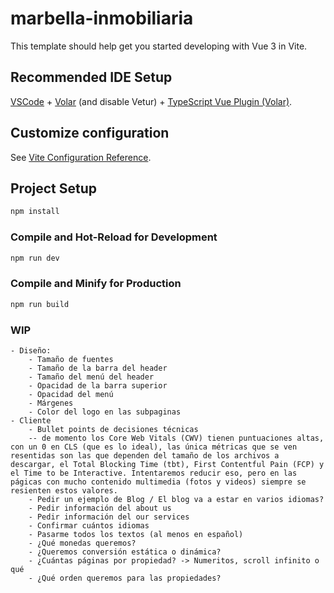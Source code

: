 # marbella-inmobiliaria

This template should help get you started developing with Vue 3 in Vite.

## Recommended IDE Setup

[VSCode](https://code.visualstudio.com/) + [Volar](https://marketplace.visualstudio.com/items?itemName=Vue.volar) (and disable Vetur) + [TypeScript Vue Plugin (Volar)](https://marketplace.visualstudio.com/items?itemName=Vue.vscode-typescript-vue-plugin).

## Customize configuration

See [Vite Configuration Reference](https://vitejs.dev/config/).

## Project Setup

```sh
npm install
```

### Compile and Hot-Reload for Development

```sh
npm run dev
```

### Compile and Minify for Production

```sh
npm run build
```


### WIP
    - Diseño: 
        - Tamaño de fuentes
        - Tamaño de la barra del header
        - Tamaño del menú del header
        - Opacidad de la barra superior
        - Opacidad del menú
        - Márgenes
        - Color del logo en las subpaginas
    - Cliente
        - Bullet points de decisiones técnicas
        -- de momento los Core Web Vitals (CWV) tienen puntuaciones altas, con un 0 en CLS (que es lo ideal), las única métricas que se ven resentidas son las que dependen del tamaño de los archivos a descargar, el Total Blocking Time (tbt), First Contentful Pain (FCP) y el Time to be Interactive. Intentaremos reducir eso, pero en las págicas con mucho contenido multimedia (fotos y videos) siempre se resienten estos valores.
        - Pedir un ejemplo de Blog / El blog va a estar en varios idiomas?
        - Pedir información del about us
        - Pedir información del our services
        - Confirmar cuántos idiomas
        - Pasarme todos los textos (al menos en español)
        - ¿Qué monedas queremos?
        - ¿Queremos conversión estática o dinámica?
        - ¿Cuántas páginas por propiedad? -> Numeritos, scroll infinito o qué
        - ¿Qué orden queremos para las propiedades? 

